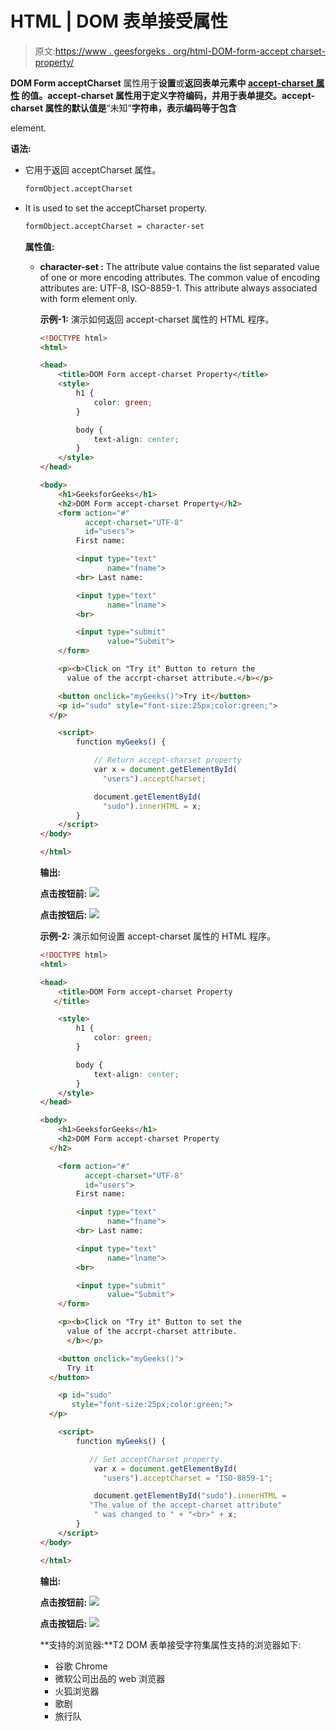 # HTML | DOM 表单接受属性

> 原文:[https://www . geesforgeks . org/html-DOM-form-accept charset-property/](https://www.geeksforgeeks.org/html-dom-form-acceptcharset-property/)

**DOM Form acceptCharset** 属性用于**设置**或**返回表单元素中 [**accept-charset 属性**](https://www.geeksforgeeks.org/html-accept-charset-attribute/) 的值。accept-charset 属性用于定义字符编码，并用于表单提交。accept-charset 属性的默认值是**“未知”**字符串，表示编码等于包含**

<form>element.

**语法:**

*   它用于返回 acceptCharset 属性。

    ```html
    formObject.acceptCharset
    ```

*   It is used to set the acceptCharset property.

    ```html
    formObject.acceptCharset = character-set
    ```

    **属性值:**

    *   **character-set :** The attribute value contains the list separated value of one or more encoding attributes. The common value of encoding attributes are: UTF-8, ISO-8859-1\. This attribute always associated with form element only.

        **示例-1:** 演示如何返回 accept-charset 属性的 HTML 程序。

        ```html
        <!DOCTYPE html>
        <html>

        <head>
            <title>DOM Form accept-charset Property</title>
            <style>
                h1 {
                    color: green;
                }

                body {
                    text-align: center;
                }
            </style>
        </head>

        <body>
            <h1>GeeksforGeeks</h1>
            <h2>DOM Form accept-charset Property</h2>
            <form action="#"
                  accept-charset="UTF-8"
                  id="users">
                First name:

                <input type="text" 
                       name="fname">
                <br> Last name:

                <input type="text" 
                       name="lname">
                <br>

                <input type="submit" 
                       value="Submit">
            </form>

            <p><b>Click on "Try it" Button to return the 
              value of the accrpt-charset attribute.</b></p>

            <button onclick="myGeeks()">Try it</button>
            <p id="sudo" style="font-size:25px;color:green;">
          </p>

            <script>
                function myGeeks() {

                    // Return accept-charset property
                    var x = document.getElementById(
                      "users").acceptCharset;

                    document.getElementById(
                      "sudo").innerHTML = x;
                }
            </script>
        </body>

        </html>
        ```

        **输出:**

        **点击按钮前:**
        ![](img/629cc3639b3aa6a9c975d4e72840144b.png)

        **点击按钮后:**
        ![](img/4f27036bdba72d6414393bf3b55a4a61.png)

        **示例-2:** 演示如何设置 accept-charset 属性的 HTML 程序。

        ```html
        <!DOCTYPE html>
        <html>

        <head>
            <title>DOM Form accept-charset Property
           </title>

            <style>
                h1 {
                    color: green;
                }

                body {
                    text-align: center;
                }
            </style>
        </head>

        <body>
            <h1>GeeksforGeeks</h1>
            <h2>DOM Form accept-charset Property
          </h2>

            <form action="#" 
                  accept-charset="UTF-8" 
                  id="users">
                First name:

                <input type="text" 
                       name="fname">
                <br> Last name:

                <input type="text"
                       name="lname">
                <br>

                <input type="submit" 
                       value="Submit">
            </form>

            <p><b>Click on "Try it" Button to set the 
              value of the accrpt-charset attribute.
              </b></p>

            <button onclick="myGeeks()">
              Try it
          </button>

            <p id="sudo"
               style="font-size:25px;color:green;">
          </p>

            <script>
                function myGeeks() {

                   // Set acceptCharset property.
                    var x = document.getElementById(
                      "users").acceptCharset = "ISO-8859-1";

                    document.getElementById("sudo").innerHTML =
                   "The value of the accept-charset attribute"
                    " was changed to " + "<br>" + x;
                }
            </script>
        </body>

        </html>
        ```

        **输出:**

        **点击按钮前:**
        ![](img/0e0ba8ffcd2877c31e7abe36d3893187.png)

        **点击按钮后:**
        ![](img/962e70da0a4343c4765148370f963a58.png)

        **支持的浏览器:**T2 DOM 表单接受字符集属性支持的浏览器如下:

        *   谷歌 Chrome
        *   微软公司出品的 web 浏览器
        *   火狐浏览器
        *   歌剧
        *   旅行队

</form>